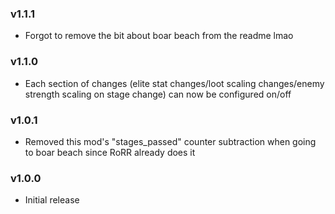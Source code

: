 ### v1.1.1

- Forgot to remove the bit about boar beach from the readme lmao

### v1.1.0

- Each section of changes (elite stat changes/loot scaling changes/enemy strength scaling on stage change) can now be configured on/off

### v1.0.1

- Removed this mod's "stages_passed" counter subtraction when going to boar beach since RoRR already does it

### v1.0.0

- Initial release